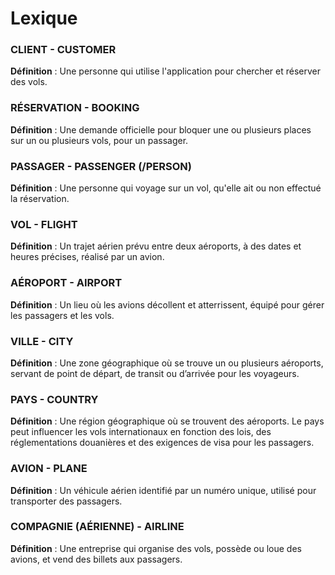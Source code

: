 # Lexique

### CLIENT - CUSTOMER
**Définition** : Une personne qui utilise l'application pour chercher et réserver des vols.

### RÉSERVATION - BOOKING
**Définition** : Une demande officielle pour bloquer une ou plusieurs places sur un ou plusieurs vols, pour un passager.

### PASSAGER - PASSENGER (/PERSON)
**Définition** : Une personne qui voyage sur un vol, qu'elle ait ou non effectué la réservation.

### VOL - FLIGHT
**Définition** : Un trajet aérien prévu entre deux aéroports, à des dates et heures précises, réalisé par un avion.

### AÉROPORT - AIRPORT
**Définition** : Un lieu où les avions décollent et atterrissent, équipé pour gérer les passagers et les vols.

### VILLE - CITY
**Définition** : Une zone géographique où se trouve un ou plusieurs aéroports, servant de point de départ, de transit ou d’arrivée pour les voyageurs.

### PAYS - COUNTRY
**Définition** : Une région géographique où se trouvent des aéroports. Le pays peut influencer les vols internationaux en fonction des lois, des réglementations douanières et des exigences de visa pour les passagers.

### AVION - PLANE
**Définition** : Un véhicule aérien identifié par un numéro unique, utilisé pour transporter des passagers.

### COMPAGNIE (AÉRIENNE) - AIRLINE
**Définition** : Une entreprise qui organise des vols, possède ou loue des avions, et vend des billets aux passagers.



